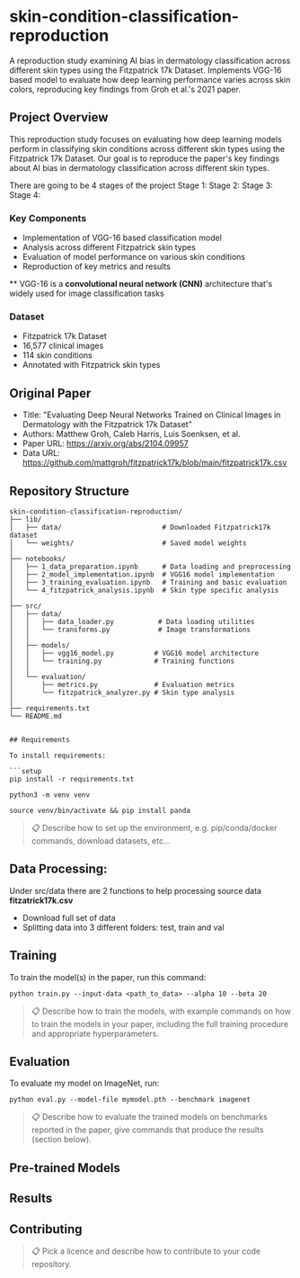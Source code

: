 # skin-condition-classification-reproduction
A reproduction study examining AI bias in dermatology classification across different skin types using the Fitzpatrick 17k Dataset. Implements VGG-16 based model to evaluate how deep learning performance varies across skin colors, reproducing key findings from Groh et al.'s 2021 paper.

## Project Overview
This reproduction study focuses on evaluating how deep learning models perform in classifying skin conditions across different skin types using the Fitzpatrick 17k Dataset. Our goal is to reproduce the paper's key findings about AI bias in dermatology classification across different skin types.

There are going to be 4 stages of the project
Stage 1:
Stage 2:
Stage 3:
Stage 4:

### Key Components
- Implementation of VGG-16 based classification model
- Analysis across different Fitzpatrick skin types
- Evaluation of model performance on various skin conditions
- Reproduction of key metrics and results

** VGG-16 is a **convolutional neural network (CNN)** architecture that's widely used for image classification tasks

### Dataset
- Fitzpatrick 17k Dataset
- 16,577 clinical images
- 114 skin conditions
- Annotated with Fitzpatrick skin types

## Original Paper
- Title: "Evaluating Deep Neural Networks Trained on Clinical Images in Dermatology with the Fitzpatrick 17k Dataset"
- Authors: Matthew Groh, Caleb Harris, Luis Soenksen, et al.
- Paper URL: https://arxiv.org/abs/2104.09957
- Data URL: https://github.com/mattgroh/fitzpatrick17k/blob/main/fitzpatrick17k.csv

## Repository Structure
```skin-condition-classification-reproduction/
skin-condition-classification-reproduction/
├── lib/                              
│   ├── data/                         # Downloaded Fitzpatrick17k dataset
│   └── weights/                      # Saved model weights
│
├── notebooks/
│   ├── 1_data_preparation.ipynb      # Data loading and preprocessing
│   ├── 2_model_implementation.ipynb  # VGG16 model implementation
│   ├── 3_training_evaluation.ipynb   # Training and basic evaluation
│   └── 4_fitzpatrick_analysis.ipynb  # Skin type specific analysis
│
├── src/
│   ├── data/
│   │   ├── data_loader.py           # Data loading utilities
│   │   └── transforms.py            # Image transformations
│   │
│   ├── models/
│   │   ├── vgg16_model.py          # VGG16 model architecture
│   │   └── training.py             # Training functions
│   │
│   └── evaluation/
│       ├── metrics.py              # Evaluation metrics
│       └── fitzpatrick_analyzer.py # Skin type analysis
│
├── requirements.txt
└── README.md


## Requirements

To install requirements:

```setup
pip install -r requirements.txt

python3 -m venv venv

source venv/bin/activate && pip install panda
```

>📋  Describe how to set up the environment, e.g. pip/conda/docker commands, download datasets, etc...

## Data Processing:
Under src/data there are 2 functions to help processing source data **fitzatrick17k.csv**
- Download full set of data
- Splitting data into 3 different folders: test, train and val

## Training

To train the model(s) in the paper, run this command:

```train
python train.py --input-data <path_to_data> --alpha 10 --beta 20
```

>📋  Describe how to train the models, with example commands on how to train the models in your paper, including the full training procedure and appropriate hyperparameters.

## Evaluation

To evaluate my model on ImageNet, run:

```eval
python eval.py --model-file mymodel.pth --benchmark imagenet
```

>📋  Describe how to evaluate the trained models on benchmarks reported in the paper, give commands that produce the results (section below).

## Pre-trained Models



## Results



## Contributing

>📋  Pick a licence and describe how to contribute to your code repository. 
